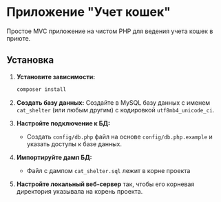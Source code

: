 # Приложение "Учет кошек"

Простое MVC приложение на чистом PHP для ведения учета кошек в приюте.

## Установка

1.  **Установите зависимости:**
    ```bash
    composer install
    ```

2.  **Создать базу данных:**
    Создайте в MySQL базу данных с именем `cat_shelter` (или любым другим) с кодировкой `utf8mb4_unicode_ci`.

3.  **Настройте подключение к БД:**
    -   Создать `config/db.php` файл на основе `config/db.php.example` и указать доступы к базе данных.

4.  **Импортируйте дамп БД:**
    -   Файл с дампом `cat_shelter.sql` лежит в корне проекта

5.  **Настройте локальный веб-сервер**  так, чтобы его корневая директория указывала на корень проекта.
